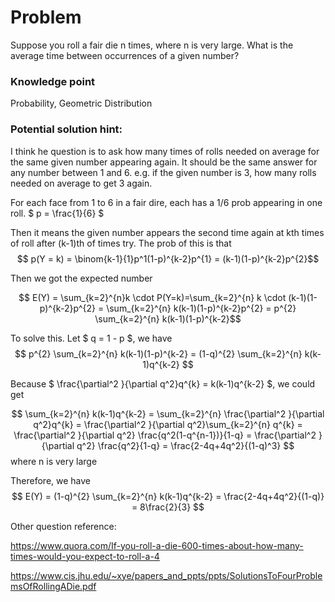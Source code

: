 # Problem

 Suppose you roll a fair die n times, where n is very large. What is the average time between occurrences of a given number?


### Knowledge point
Probability, Geometric Distribution

### Potential solution hint:

I think he question is to ask how many times of rolls needed on average for the same given number appearing again. It should be the same answer for any number between 1 and 6. 
e.g. if the given number is 3, how many rolls needed on average to get 3 again.


For each face from 1 to 6 in a fair dire, each has a 1/6 prob appearing in one roll.
$ p = \frac{1}{6} $

Then it means the given number appears the second time again at kth times of roll  after (k-1)th of times try.
The prob of this is that
 $$ p(Y = k) = \binom{k-1}{1}p^1(1-p)^{k-2}p^{1} = (k-1)(1-p)^{k-2}p^{2}$$

Then we got the expected number 

$$ E(Y) = \sum_{k=2}^{n}k \cdot P(Y=k)=\sum_{k=2}^{n} k \cdot (k-1)(1-p)^{k-2}p^{2} = \sum_{k=2}^{n} k(k-1)(1-p)^{k-2}p^{2} = p^{2} \sum_{k=2}^{n} k(k-1)(1-p)^{k-2}$$

To solve this.
Let $ q = 1 - p $, 
we have 
$$ p^{2} \sum_{k=2}^{n} k(k-1)(1-p)^{k-2} = (1-q)^{2} \sum_{k=2}^{n} k(k-1)q^{k-2} $$

Because $ \frac{\partial^2 }{\partial q^2}q^{k} =  k(k-1)q^{k-2} $, we could get


$$ \sum_{k=2}^{n} k(k-1)q^{k-2} = \sum_{k=2}^{n}  \frac{\partial^2 }{\partial q^2}q^{k} = \frac{\partial^2 }{\partial q^2}\sum_{k=2}^{n} q^{k}  = \frac{\partial^2 }{\partial q^2} \frac{q^2(1-q^{n-1})}{1-q} = \frac{\partial^2 }{\partial q^2} \frac{q^2}{1-q} = \frac{2-4q+4q^2}{(1-q)^3}  $$  where n is very large

Therefore, we have 
$$ E(Y) = (1-q)^{2} \sum_{k=2}^{n} k(k-1)q^{k-2} = \frac{2-4q+4q^2}{(1-q)} = 8\frac{2}{3} $$ 


Other question reference:

https://www.quora.com/If-you-roll-a-die-600-times-about-how-many-times-would-you-expect-to-roll-a-4

https://www.cis.jhu.edu/~xye/papers_and_ppts/ppts/SolutionsToFourProblemsOfRollingADie.pdf